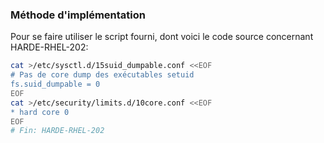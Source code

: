 ### Méthode d'implémentation
Pour se faire utiliser le script fourni, dont voici le code source concernant HARDE-RHEL-202:
```bash
cat >/etc/sysctl.d/15suid_dumpable.conf <<EOF
# Pas de core dump des exécutables setuid
fs.suid_dumpable = 0
EOF
cat >/etc/security/limits.d/10core.conf <<EOF
* hard core 0
EOF
# Fin: HARDE-RHEL-202
```
